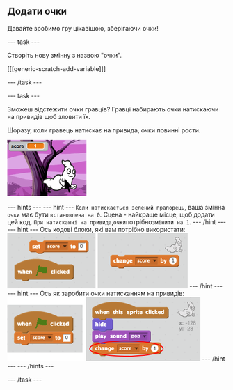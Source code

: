 ## Додати очки

Давайте зробимо гру цікавішою, зберігаючи очки!

\--- task \---

Створіть нову змінну з назвою "очки".

[[[generic-scratch-add-variable]]]

\--- /task \---

\--- task \---

Зможеш відстежити очки гравців? Гравці набирають очки натискаючи на привидів щоб зловити їх.

Щоразу, коли гравець натискає на привида, очки повинні рости.

![Збільшення очок](images/ghost-score-test.png)

\--- hints \--- \--- hint \--- `Коли натискається зелений прапорець`, ваша змінна `очки` має бути `встановлена на 0`. Сцена - найкраще місце, щоб додати цей код. `При натисканні на привида`,`очки`потрібно`змінити на 1`. \--- /hint \--- \--- hint \--- Ось кодові блоки, які вам потрібно використати: ![screenshot](images/ghost-score-blocks.png) \--- /hint \--- \--- hint \--- Ось як заробити очки натисканням на привидів: ![screenshot](images/ghost-score-code.png) \--- /hint \--- \--- /hints \---

\--- /task \---